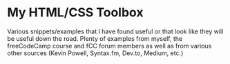 # My HTML/CSS Toolbox
Various snippets/examples that I have found useful or that look like they will be useful down the road. Plenty of examples from myself, the freeCodeCamp course and fCC forum members as well as from various other sources (Kevin Powell, Syntax.fm, Dev.to, Medium, etc.)

